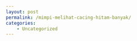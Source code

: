 ```yaml
---
layout: post
permalink: /mimpi-melihat-cacing-hitam-banyak/
categories:
    - Uncategorized
---
```


